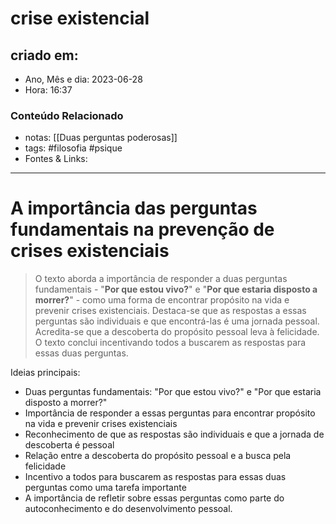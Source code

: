 # crise existencial

## criado em: 
-  Ano, Mês e dia: 2023-06-28
- Hora: 16:37

### Conteúdo Relacionado
- notas: [[Duas perguntas poderosas]]
- tags: #filosofia #psique 
- Fontes & Links: 
---

# A importância das perguntas fundamentais na prevenção de crises existenciais

>O texto aborda a importância de responder a duas perguntas fundamentais - "**Por que estou vivo?**" e "**Por que estaria disposto a morrer?**" - como uma forma de encontrar propósito na vida e prevenir crises existenciais. Destaca-se que as respostas a essas perguntas são individuais e que encontrá-las é uma jornada pessoal. Acredita-se que a descoberta do propósito pessoal leva à felicidade. O texto conclui incentivando todos a buscarem as respostas para essas duas perguntas.

Ideias principais:
- Duas perguntas fundamentais: "Por que estou vivo?" e "Por que estaria disposto a morrer?"
- Importância de responder a essas perguntas para encontrar propósito na vida e prevenir crises existenciais
- Reconhecimento de que as respostas são individuais e que a jornada de descoberta é pessoal
- Relação entre a descoberta do propósito pessoal e a busca pela felicidade
- Incentivo a todos para buscarem as respostas para essas duas perguntas como uma tarefa importante
- A importância de refletir sobre essas perguntas como parte do autoconhecimento e do desenvolvimento pessoal.